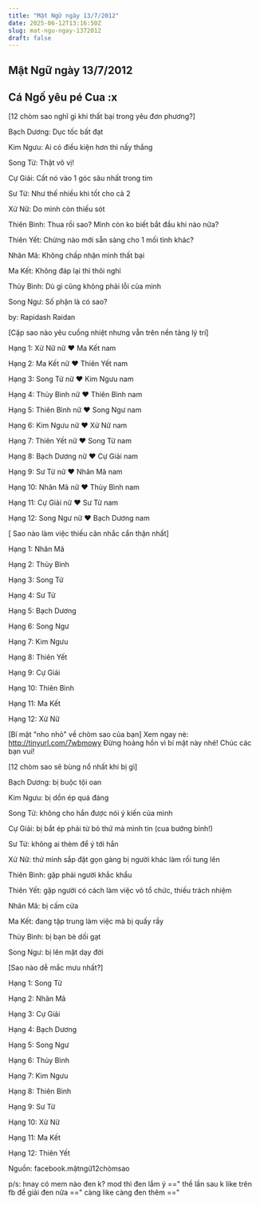 ```yaml
---
title: "Mật Ngữ ngày 13/7/2012"
date: 2025-06-12T13:16:50Z
slug: mat-ngu-ngay-1372012
draft: false
---
```


## Mật Ngữ ngày 13/7/2012

## Cá Ngố yêu pé Cua :x

[12 chòm sao nghĩ gì khi thất bại trong yêu đơn phương?]
 

 
 Bạch Dương: Dục tốc bất đạt

 Kim Ngưu: Ai có điều kiện hơn thì nấy thắng

 Song Tử: Thật vô vị!

Cự Giải: Cất nó vào 1 góc sâu nhất trong tim

Sư Tử: Như thế nhiều khi tốt cho cả 2

Xử Nữ: Do mình còn thiếu sót

Thiên Bình: Thua rồi sao? Mình còn ko biết bắt đầu khi nào nữa?

Thiên Yết: Chừng nào mới sẵn sàng cho 1 mối tình khác?

Nhân Mã: Không chấp nhận mình thất bại

Ma Kết: Không đáp lại thì thôi nghỉ

Thủy Bình: Dù gì cũng không phải lỗi của mình

Song Ngư: Số phận là có sao?

by: Rapidash Raidan
 
 
[Cặp sao nào yêu cuồng nhiệt nhưng vẫn trên nền tảng lý trí]
 

 
 Hạng 1: Xử Nữ nữ ♥ Ma Kết nam 

 Hạng 2: Ma Kết nữ ♥ Thiên Yết nam

 Hạng 3: Song Tử nữ ♥ Kim Ngưu nam 

Hạng 4: Thủy Bình nữ ♥ Thiên Bình nam

Hạng 5: Thiên Bình nữ ♥ Song Ngư nam

Hạng 6: Kim Ngưu nữ ♥ Xử Nữ nam

Hạng 7: Thiên Yết nữ ♥ Song Tử nam

Hạng 8: Bạch Dương nữ ♥ Cự Giải nam

Hạng 9: Sư Tử nữ ♥ Nhân Mã nam

Hạng 10: Nhân Mã nữ ♥ Thủy Bình nam

Hạng 11: Cự Giải nữ ♥ Sư Tử nam

Hạng 12: Song Ngư nữ ♥ Bạch Dương nam
 
 
[ Sao nào làm việc thiếu cân nhắc cẩn thận nhất]
 

 
 Hạng 1: Nhân Mã 

 Hạng 2: Thủy Bình

 Hạng 3: Song Tử 

Hạng 4: Sư Tử 

Hạng 5: Bạch Dương 

Hạng 6: Song Ngư

Hạng 7: Kim Ngưu

Hạng 8: Thiên Yết 

Hạng 9: Cự Giải

Hạng 10: Thiên Bình

Hạng 11: Ma Kết

Hạng 12: Xử Nữ

[Bí mật "nho nhỏ" về chòm sao của bạn]
Xem ngay nè: http://tinyurl.com/7wbmowy
Đừng hoảng hồn vì bí mật này nhé! Chúc các bạn vui!
 
 
[12 chòm sao sẽ bùng nổ nhất khi bị gì]
 

 
 Bạch Dương: bị buộc tội oan

 Kim Ngưu: bị dồn ép quá đáng

 Song Tử: không cho hắn được nói ý kiến của mình

Cự Giải: bị bắt ép phải từ bỏ thứ mà mình tin (cua bướng bỉnh!)

Sư Tử: không ai thèm để ý tới hắn 

Xử Nữ: thứ mình sắp đặt gọn gàng bị người khác làm rối tung lên

Thiên Bình: gặp phải người khắc khẩu

Thiên Yết: gặp người có cách làm việc vô tổ chức, thiếu trách nhiệm

Nhân Mã: bị cấm cửa

Ma Kết: đang tập trung làm việc mà bị quấy rầy

Thủy Bình: bị bạn bè dối gạt 

Song Ngư: bị lên mặt dạy đời

 
[Sao nào dễ mắc mưu nhất?]
 

 
 Hạng 1: Song Tử

 Hạng 2: Nhân Mã

 Hạng 3: Cự Giải

Hạng 4: Bạch Dương

Hạng 5: Song Ngư

Hạng 6: Thủy Bình

Hạng 7: Kim Ngưu

Hạng 8: Thiên Bình

Hạng 9: Sư Tử

Hạng 10: Xử Nữ

Hạng 11: Ma Kết

Hạng 12: Thiên Yết
 
Nguồn: facebook.mậtngữ12chòmsao
 
p/s: hnay có mem nào đen k? mod thì đen lắm ý ==" 
thề lần sau k like trên fb để giải đen nữa ==" càng like càng đen thêm =="